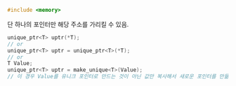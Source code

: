 ```cpp
#include <memory>
```
단 하나의 포인터만 해당 주소를 가리킬 수 있음.


```cpp
unique_ptr<T> uptr(*T);
// or
unique_ptr<T> uptr = unique_ptr<T>(*T);
// or
T Value;
unique_ptr<T> uptr = make_unique<T>(Value);  
// 이 경우 Value를 유니크 포인터로 만드는 것이 아닌 값만 복사해서 새로운 포인터를 만듦
```
